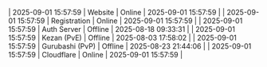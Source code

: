 | 2025-09-01 15:57:59 | Website | Online | 2025-09-01 15:57:59 |
| 2025-09-01 15:57:59 | Registration | Online | 2025-09-01 15:57:59 |
| 2025-09-01 15:57:59 | Auth Server | Offline | 2025-08-18 09:33:31 |
| 2025-09-01 15:57:59 | Kezan (PvE) | Offline | 2025-08-03 17:58:02 |
| 2025-09-01 15:57:59 | Gurubashi (PvP) | Offline | 2025-08-23 21:44:06 |
| 2025-09-01 15:57:59 | Cloudflare | Online | 2025-09-01 15:57:59 |

